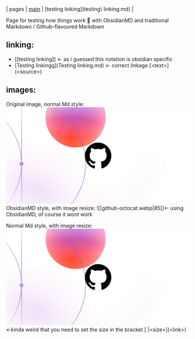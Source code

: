 | pages | [main](README.md) | [testing linking](testing\ linking.md) |


Page for testing how things work 🔧 with ObsidianMD and traditional Markdown / Github-flavoured Markdown
## linking: 
- [[testing linking]] <- as i guessed this notation is obsidian specific
- [Testing linkingg](Testing linking.md) <- correct linkage \[\<text\>\]\(\<source\>\)

## images:
Original image, normal Md style:
![alt text](github-octocat.webp)
ObsidianMD style, with image resize:
![[github-octocat.webp\|85]]<- using ObsidianMD, of course it wont work

Normal Md style, with image resize:
![\|85](github-octocat.webp) <-kinda weird that you need to set the size in the bracket \[ \|\<size\>\]\(\<link\>\)
